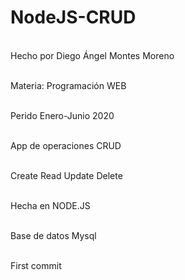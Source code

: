 # NodeJS-CRUD
</br> Hecho por Diego Ángel Montes Moreno

</br> Materia: Programación WEB

</br> Perido Enero-Junio 2020

</br> App de operaciones CRUD

</br> Create Read Update Delete

</br>Hecha en NODE.JS

</br> Base de datos Mysql

</br> First commit
